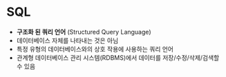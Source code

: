 # SQL 
- **구조화 된 쿼리 언어** (Structured Query Language) 
- 데이터베이스 자체를 나타내는 것은 아님 
- 특정 유형의 데이터베이스와의 상호 작용에 사용하는 쿼리 언어
- 관계형 데이터베이스 관리 시스템(RDBMS)에서 데이터를 저장/수정/삭제/검색할 수 있음 
